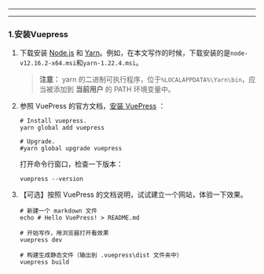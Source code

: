 ﻿---

---

### 1.安装Vuepress

1. 下载安装 [Node.js](https://nodejs.org/) 和 [Yarn](https://yarnpkg.com/latest.msi)。例如，在本文写作的时候，下载安装的是`node-v12.16.2-x64.msi`和`yarn-1.22.4.msi`。

   > **注意：** yarn 的二进制可执行程序，位于`%LOCALAPPDATA%\Yarn\bin`，应当被添加到 **当前用户** 的 PATH 环境变量中。

2. 参照 VuePress 的官方文档，[安装 VuePress](https://vuepress.vuejs.org/zh/) ：

   ```shell
   # Install vuepress.
   yarn global add vuepress
   
   # Upgrade.
   #yarn global upgrade vuepress
   ```

   打开命令行窗口，检查一下版本：

   ```shell
   vuepress --version
   ```

3. 【可选】按照 VuePress 的文档说明，试试建立一个网站，体验一下效果。

   ```shell
   # 新建一个 markdown 文件
   echo # Hello VuePress! > README.md
   
   # 开始写作，用浏览器打开看效果
   vuepress dev
   
   # 构建生成静态文件（输出到 .vuepress\dist 文件夹中）
   vuepress build
   ```

